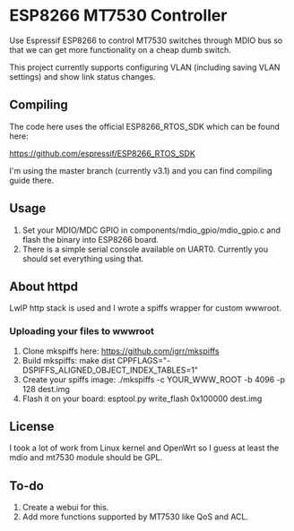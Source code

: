 # ESP8266 MT7530 Controller

Use Espressif ESP8266 to control MT7530 switches through MDIO bus so that we can get more functionality on a cheap dumb switch.

This project currently supports configuring VLAN (including saving VLAN settings) and show link status changes.

## Compiling

The code here uses the official ESP8266_RTOS_SDK which can be found here:

https://github.com/espressif/ESP8266_RTOS_SDK

I'm using the master branch (currently v3.1) and you can find compiling guide there.

## Usage

1. Set your MDIO/MDC GPIO in components/mdio_gpio/mdio_gpio.c and flash the binary into ESP8266 board.
2. There is a simple serial console available on UART0. Currently you should set everything using that.

## About httpd

LwIP http stack is used and I wrote a spiffs wrapper for custom wwwroot.

### Uploading your files to wwwroot

1. Clone mkspiffs here: https://github.com/igrr/mkspiffs
2. Build mkspiffs: make dist CPPFLAGS="-DSPIFFS_ALIGNED_OBJECT_INDEX_TABLES=1"
3. Create your spiffs image: ./mkspiffs -c YOUR_WWW_ROOT -b 4096 -p 128 dest.img
4. Flash it on your board: esptool.py write_flash 0x100000 dest.img

## License

I took a lot of work from Linux kernel and OpenWrt so I guess at least the mdio and mt7530 module should be GPL.

## To-do

1. Create a webui for this.
2. Add more functions supported by MT7530 like QoS and ACL.
